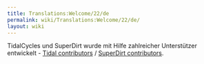 ```yaml
---
title: Translations:Welcome/22/de
permalink: wiki/Translations:Welcome/22/de/
layout: wiki
---
```


TidalCycles und SuperDirt wurde mit Hilfe zahlreicher Unterstützer
entwickelt - [Tidal
contributors](https://github.com/tidalcycles/Tidal/graphs/contributors)
/ [SuperDirt
contributors](https://github.com/musikinformatik/SuperDirt/graphs/contributors).
